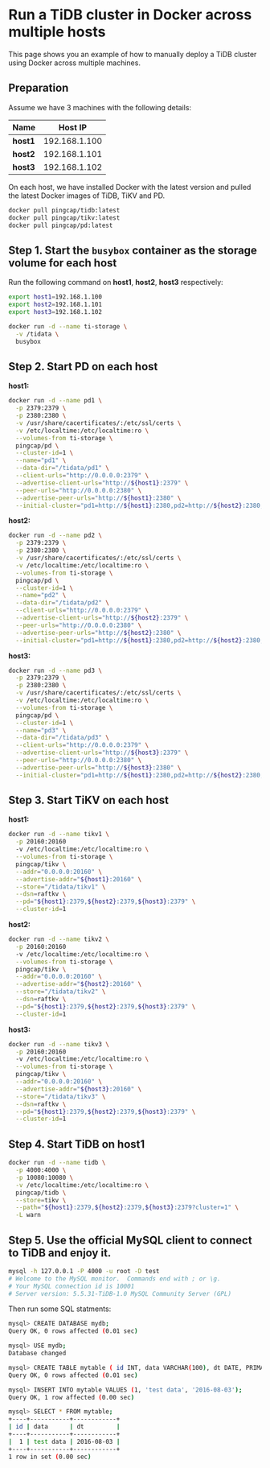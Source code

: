 # Run a TiDB cluster in Docker across multiple hosts

This page shows you an example of how to manually deploy a TiDB cluster using Docker across multiple machines.


## Preparation
Assume we have 3 machines with the following details:

|Name|Host IP|
|----|-------|
|**host1**|192.168.1.100|
|**host2**|192.168.1.101|
|**host3**|192.168.1.102|

On each host, we have installed Docker with the latest version and pulled the latest Docker images of TiDB, TiKV and PD.

```bash
docker pull pingcap/tidb:latest
docker pull pingcap/tikv:latest
docker pull pingcap/pd:latest
```

## Step 1. Start the `busybox` container as the storage volume for each host

Run the following command on **host1**, **host2**, **host3** respectively:

```bash
export host1=192.168.1.100
export host2=192.168.1.101
export host3=192.168.1.102

docker run -d --name ti-storage \
  -v /tidata \
  busybox
```

## Step 2. Start PD on each host

**host1:**
```bash
docker run -d --name pd1 \
  -p 2379:2379 \
  -p 2380:2380 \
  -v /usr/share/ca­certificates/:/etc/ssl/certs \
  -v /etc/localtime:/etc/localtime:ro \
  --volumes-from ti-storage \
  pingcap/pd \
  --cluster-id=1 \
  --name="pd1" \
  --data-dir="/tidata/pd1" \
  --client-urls="http://0.0.0.0:2379" \
  --advertise-client-urls="http://${host1}:2379" \
  --peer-urls="http://0.0.0.0:2380" \
  --advertise-peer-urls="http://${host1}:2380" \
  --initial-cluster="pd1=http://${host1}:2380,pd2=http://${host2}:2380,pd3=http://${host3}:2380" \
```

**host2:**
```bash
docker run -d --name pd2 \
  -p 2379:2379 \
  -p 2380:2380 \
  -v /usr/share/ca­certificates/:/etc/ssl/certs \
  -v /etc/localtime:/etc/localtime:ro \
  --volumes-from ti-storage \
  pingcap/pd \
  --cluster-id=1 \
  --name="pd2" \
  --data-dir="/tidata/pd2" \
  --client-urls="http://0.0.0.0:2379" \
  --advertise-client-urls="http://${host2}:2379" \
  --peer-urls="http://0.0.0.0:2380" \
  --advertise-peer-urls="http://${host2}:2380" \
  --initial-cluster="pd1=http://${host1}:2380,pd2=http://${host2}:2380,pd3=http://${host3}:2380" \
```

**host3:**
```bash
docker run -d --name pd3 \
  -p 2379:2379 \
  -p 2380:2380 \
  -v /usr/share/ca­certificates/:/etc/ssl/certs \
  -v /etc/localtime:/etc/localtime:ro \
  --volumes-from ti-storage \
  pingcap/pd \
  --cluster-id=1 \
  --name="pd3" \
  --data-dir="/tidata/pd3" \
  --client-urls="http://0.0.0.0:2379" \
  --advertise-client-urls="http://${host3}:2379" \
  --peer-urls="http://0.0.0.0:2380" \
  --advertise-peer-urls="http://${host3}:2380" \
  --initial-cluster="pd1=http://${host1}:2380,pd2=http://${host2}:2380,pd3=http://${host3}:2380" \
```

## Step 3. Start TiKV on each host

**host1:**
```bash
docker run -d --name tikv1 \
  -p 20160:20160
  -v /etc/localtime:/etc/localtime:ro \
  --volumes-from ti-storage \
  pingcap/tikv \
  --addr="0.0.0.0:20160" \
  --advertise-addr="${host1}:20160" \
  --store="/tidata/tikv1" \
  --dsn=raftkv \
  --pd="${host1}:2379,${host2}:2379,${host3}:2379" \
  --cluster-id=1
```

**host2:**
```bash
docker run -d --name tikv2 \
  -p 20160:20160
  -v /etc/localtime:/etc/localtime:ro \
  --volumes-from ti-storage \
  pingcap/tikv \
  --addr="0.0.0.0:20160" \
  --advertise-addr="${host2}:20160" \
  --store="/tidata/tikv2" \
  --dsn=raftkv \
  --pd="${host1}:2379,${host2}:2379,${host3}:2379" \
  --cluster-id=1
```

**host3:**
```bash
docker run -d --name tikv3 \
  -p 20160:20160
  -v /etc/localtime:/etc/localtime:ro \
  --volumes-from ti-storage \
  pingcap/tikv \
  --addr="0.0.0.0:20160" \
  --advertise-addr="${host3}:20160" \
  --store="/tidata/tikv3" \
  --dsn=raftkv \
  --pd="${host1}:2379,${host2}:2379,${host3}:2379" \
  --cluster-id=1
```

## Step 4. Start TiDB on **host1**

```bash
docker run -d --name tidb \
  -p 4000:4000 \
  -p 10080:10080 \
  -v /etc/localtime:/etc/localtime:ro \
  pingcap/tidb \
  --store=tikv \
  --path="${host1}:2379,${host2}:2379,${host3}:2379?cluster=1" \
  -L warn
```

## Step 5. Use the official MySQL client to connect to TiDB and enjoy it.

```bash
mysql -h 127.0.0.1 -P 4000 -u root -D test
# Welcome to the MySQL monitor.  Commands end with ; or \g.
# Your MySQL connection id is 10001
# Server version: 5.5.31-TiDB-1.0 MySQL Community Server (GPL)
```

Then run some SQL statments:

```bash
mysql> CREATE DATABASE mydb;
Query OK, 0 rows affected (0.01 sec)

mysql> USE mydb;
Database changed

mysql> CREATE TABLE mytable ( id INT, data VARCHAR(100), dt DATE, PRIMARY KEY (id) );
Query OK, 0 rows affected (0.01 sec)

mysql> INSERT INTO mytable VALUES (1, 'test data', '2016-08-03');
Query OK, 1 row affected (0.00 sec)

mysql> SELECT * FROM mytable;
+----+-----------+------------+
| id | data      | dt         |
+----+-----------+------------+
|  1 | test data | 2016-08-03 |
+----+-----------+------------+
1 row in set (0.00 sec)
```
